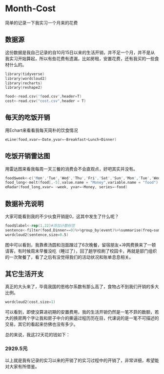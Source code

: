 # Month-Cost
简单的记录一下我实习一个月来的花费
## 数据源
这份数据是我自己记录的自10月15日以来的生活开销，并不足一个月，并不是从我实习开始算起，所以有些花费有遗漏，比如房租，安置花费，还有我买的一些食材什么的。

```s
library(tidyverse)
library(wordcloud2)
library(recharts)
library(reshape2)
```

```s
food<-read.csv('food.csv',header=T)
cost<-read.csv("cost.csv",header = T)
```

## 每天的吃饭开销
用Echart来看看我每天简朴的饮食情况
```s
eLine(food,xvar=~Date,yvar=~Breakfast+Lunch+Dinner)
```

## 吃饭开销雷达图
用雷达图来看我每周一天三餐的消费会不会直观点，好吧其实并没有。
```s
food$week<-c('Mon','Tue','Wed','Thu','Fri','Sat','Sun','Mon','Tue','Wed','Thu','Fri','Sat','Sun','Mon','Tue','Wed','Thu','Fri','Sat','Sun','Mon')
food_long<-melt(food[,-5],value.name = "Money",variable.name = "food")
eRadar(food_long,xvar= ~week, yvar=~Money, series=~food)
```

## 数据补充说明
大家可能看到我的不少伙食开销是0，这其中发生了什么呢？
```s
food$label<-rep(1,22)#添加计数标签
sentence<-filter(food,Dinner==0)%>%group_by(event)%>%summarise(freq=sum(label))#分类汇总
wordcloud2(sentence,size=0.5)
```
图中可以看到，我靠煮汤圆和泡面蹭过了6次晚餐，留宿朋友+冲网费换来了一顿请客，有时候周末早餐没吃（睡过了），回了趟学校刷了校园卡，再就是部门组织的一次聚餐了，看了之后有没觉得我们的活动状况和账单息息相关。


## 其它生活开支
真正的大头来了，毕竟我国的恩格尔系数有那么高了，食物占不到我们开销的多大比例。
```s
wordcloud2(cost,size=1)
```
可以看到，即使没算进初期的安置费用，我的生活开销仍然是一笔不菲的数额，若大的换房两个字让我和房子中介的撕逼过程历历在目，代课说的是一笔不可描述的交易，其它的看起来仿佛也没有多少。

总的来说，我这22天花的钱如下：
### 2929.5元


以上就是我有记录的实习以来的开销了的实习过程中的开销了，非常详细，希望能对大家有所借鉴。

